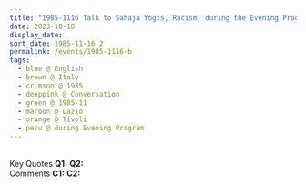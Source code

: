 ```yaml
---
title: "1985-1116 Talk to Sahaja Yogis, Racism, during the Evening Program, after dinner the day before Diwālī Pūjā, Tivoli, Lazio, Italy"
date: 2023-10-10
display_date: 
sort_date: 1985-11-16.2
permalink: /events/1985-1116-b
tags:
  - blue @ English
  - brown @ Italy
  - crimson @ 1985
  - deeppink @ Conversation
  - green @ 1985-11
  - maroon @ Lazio
  - orange @ Tivoli
  - peru @ during Evening Program
---
```


<br>

<wave-list>
  <list-title color="DarkSeaGreen" width="55">Key Quotes</list-title>
  <list-item color="BlanchedAlmond" width="280"><b>Q1:</b> <i></i></list-item>
  <list-item color="Lavender" width="280"><b>Q2:</b> <i></i></list-item>
</wave-list>

<br>

<wave-list>
  <list-title color="DarkSeaGreen" width="55">Comments</list-title>
  <list-item color="BlanchedAlmond" width="280"><b>C1:</b> <i></i></list-item>
  <list-item color="Lavender" width="280"><b>C2:</b> <i></i></list-item>
</wave-list>